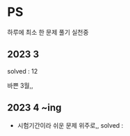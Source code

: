 # PS
하루에 최소 한 문제 풀기 실천중


## 2023 3

solved : 12

바쁜 3월,,

## 2023 4 ~ing
- 시험기간이라 쉬운 문제 위주로,,
solved : 
